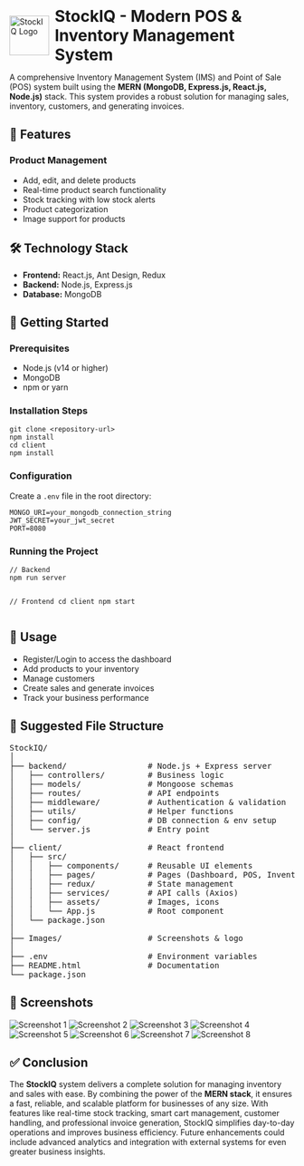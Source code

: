 <!DOCTYPE html>
<html lang="en">
<head>
  <meta charset="UTF-8">
  <meta name="viewport" content="width=device-width, initial-scale=1.0">
</head>
<body>

<div class="logo-title" style="display: flex; align-items: center; gap: 10px;">
  <img src="Images/Logo.png" alt="StockIQ Logo" style="height: 70px; width: auto;">
  <h1 style="margin: 0; font-size: 28px;">StockIQ - Modern POS & Inventory Management System</h1>
</div>

<p>A comprehensive Inventory Management System (IMS) and Point of Sale (POS) system built using the <strong>MERN (MongoDB, Express.js, React.js, Node.js)</strong> stack. This system provides a robust solution for managing sales, inventory, customers, and generating invoices.</p>

<h2>🚀 Features</h2>

<h3>Product Management</h3>
<ul>
  <li>Add, edit, and delete products</li>
  <li>Real-time product search functionality</li>
  <li>Stock tracking with low stock alerts</li>
  <li>Product categorization</li>
  <li>Image support for products</li>
</ul>

<h2>🛠 Technology Stack</h2>
<ul>
  <li><strong>Frontend:</strong> React.js, Ant Design, Redux</li>
  <li><strong>Backend:</strong> Node.js, Express.js</li>
  <li><strong>Database:</strong> MongoDB</li>
</ul>

<h2>🚀 Getting Started</h2>

<h3>Prerequisites</h3>
<ul>
  <li>Node.js (v14 or higher)</li>
  <li>MongoDB</li>
  <li>npm or yarn</li>
</ul>

<h3>Installation Steps</h3>
<pre><code>git clone &lt;repository-url&gt;
npm install
cd client
npm install
</code></pre>

<h3>Configuration</h3>
<p>Create a <code>.env</code> file in the root directory:</p>
<pre><code>MONGO_URI=your_mongodb_connection_string
JWT_SECRET=your_jwt_secret
PORT=8080
</code></pre>

<h3>Running the Project</h3>
<pre><code>// Backend
npm run server

// Frontend
cd client
npm start
</code></pre>

<h2>📝 Usage</h2>
<ul>
  <li>Register/Login to access the dashboard</li>
  <li>Add products to your inventory</li>
  <li>Manage customers</li>
  <li>Create sales and generate invoices</li>
  <li>Track your business performance</li>
</ul>

<h2>📂 Suggested File Structure</h2>
<pre>
StockIQ/
│
├── backend/                 # Node.js + Express server
│   ├── controllers/         # Business logic
│   ├── models/              # Mongoose schemas
│   ├── routes/              # API endpoints
│   ├── middleware/          # Authentication & validation
│   ├── utils/               # Helper functions
│   ├── config/              # DB connection & env setup
│   └── server.js            # Entry point
│
├── client/                  # React frontend
│   ├── src/
│   │   ├── components/      # Reusable UI elements
│   │   ├── pages/           # Pages (Dashboard, POS, Inventory, Customers)
│   │   ├── redux/           # State management
│   │   ├── services/        # API calls (Axios)
│   │   ├── assets/          # Images, icons
│   │   └── App.js           # Root component
│   └── package.json
│
├── Images/                  # Screenshots & logo
│
├── .env                     # Environment variables
├── README.html              # Documentation
└── package.json
</pre>

<h2>📸 Screenshots</h2>
<div class="screenshots">
  <img src="Images/1.png" alt="Screenshot 1">
  <img src="Images/2.png" alt="Screenshot 2">
  <img src="Images/3.png" alt="Screenshot 3">
  <img src="Images/4.png" alt="Screenshot 4">
  <img src="Images/5.png" alt="Screenshot 5">
  <img src="Images/6.png" alt="Screenshot 6">
  <img src="Images/7.png" alt="Screenshot 7">
  <img src="Images/8.png" alt="Screenshot 8">
</div>

<h2>✅ Conclusion</h2>
<p>
The <strong>StockIQ</strong> system delivers a complete solution for managing inventory and sales with ease. 
By combining the power of the <strong>MERN stack</strong>, it ensures a fast, reliable, and scalable platform for businesses of any size. 
With features like real-time stock tracking, smart cart management, customer handling, and professional invoice generation, 
StockIQ simplifies day-to-day operations and improves business efficiency. 
Future enhancements could include advanced analytics and integration with external systems for even greater business insights.
</p>

</body>
</html>
